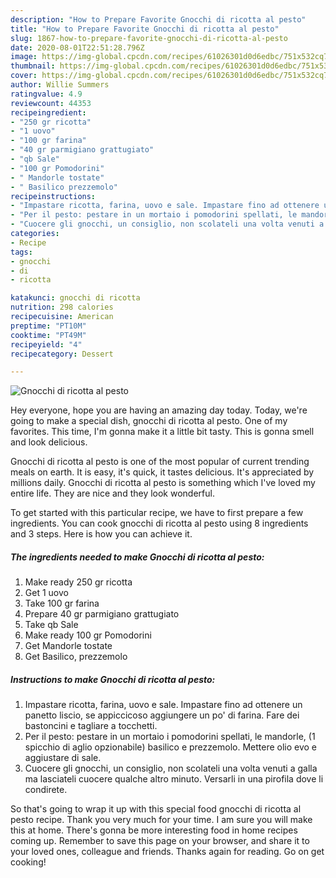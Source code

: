 ```yaml
---
description: "How to Prepare Favorite Gnocchi di ricotta al pesto"
title: "How to Prepare Favorite Gnocchi di ricotta al pesto"
slug: 1867-how-to-prepare-favorite-gnocchi-di-ricotta-al-pesto
date: 2020-08-01T22:51:28.796Z
image: https://img-global.cpcdn.com/recipes/61026301d0d6edbc/751x532cq70/gnocchi-di-ricotta-al-pesto-recipe-main-photo.jpg
thumbnail: https://img-global.cpcdn.com/recipes/61026301d0d6edbc/751x532cq70/gnocchi-di-ricotta-al-pesto-recipe-main-photo.jpg
cover: https://img-global.cpcdn.com/recipes/61026301d0d6edbc/751x532cq70/gnocchi-di-ricotta-al-pesto-recipe-main-photo.jpg
author: Willie Summers
ratingvalue: 4.9
reviewcount: 44353
recipeingredient:
- "250 gr ricotta"
- "1 uovo"
- "100 gr farina"
- "40 gr parmigiano grattugiato"
- "qb Sale"
- "100 gr Pomodorini"
- " Mandorle tostate"
- " Basilico prezzemolo"
recipeinstructions:
- "Impastare ricotta, farina, uovo e sale. Impastare fino ad ottenere un panetto liscio, se appiccicoso aggiungere un po&#39; di farina. Fare dei bastoncini e tagliare a tocchetti."
- "Per il pesto: pestare in un mortaio i pomodorini spellati, le mandorle, (1 spicchio di aglio opzionabile) basilico e prezzemolo. Mettere olio evo e aggiustare di sale."
- "Cuocere gli gnocchi, un consiglio, non scolateli una volta venuti a galla ma lasciateli cuocere qualche altro minuto. Versarli in una pirofila dove li condirete."
categories:
- Recipe
tags:
- gnocchi
- di
- ricotta

katakunci: gnocchi di ricotta 
nutrition: 298 calories
recipecuisine: American
preptime: "PT10M"
cooktime: "PT49M"
recipeyield: "4"
recipecategory: Dessert

---
```



![Gnocchi di ricotta al pesto](https://img-global.cpcdn.com/recipes/61026301d0d6edbc/751x532cq70/gnocchi-di-ricotta-al-pesto-recipe-main-photo.jpg)

Hey everyone, hope you are having an amazing day today. Today, we're going to make a special dish, gnocchi di ricotta al pesto. One of my favorites. This time, I'm gonna make it a little bit tasty. This is gonna smell and look delicious.

Gnocchi di ricotta al pesto is one of the most popular of current trending meals on earth. It is easy, it's quick, it tastes delicious. It's appreciated by millions daily. Gnocchi di ricotta al pesto is something which I've loved my entire life. They are nice and they look wonderful.




To get started with this particular recipe, we have to first prepare a few ingredients. You can cook gnocchi di ricotta al pesto using 8 ingredients and 3 steps. Here is how you can achieve it.

<!--inarticleads1-->

##### The ingredients needed to make Gnocchi di ricotta al pesto:

1. Make ready 250 gr ricotta
1. Get 1 uovo
1. Take 100 gr farina
1. Prepare 40 gr parmigiano grattugiato
1. Take qb Sale
1. Make ready 100 gr Pomodorini
1. Get  Mandorle tostate
1. Get  Basilico, prezzemolo




<!--inarticleads2-->

##### Instructions to make Gnocchi di ricotta al pesto:

1. Impastare ricotta, farina, uovo e sale. Impastare fino ad ottenere un panetto liscio, se appiccicoso aggiungere un po&#39; di farina. Fare dei bastoncini e tagliare a tocchetti.
1. Per il pesto: pestare in un mortaio i pomodorini spellati, le mandorle, (1 spicchio di aglio opzionabile) basilico e prezzemolo. Mettere olio evo e aggiustare di sale.
1. Cuocere gli gnocchi, un consiglio, non scolateli una volta venuti a galla ma lasciateli cuocere qualche altro minuto. Versarli in una pirofila dove li condirete.




So that's going to wrap it up with this special food gnocchi di ricotta al pesto recipe. Thank you very much for your time. I am sure you will make this at home. There's gonna be more interesting food in home recipes coming up. Remember to save this page on your browser, and share it to your loved ones, colleague and friends. Thanks again for reading. Go on get cooking!
